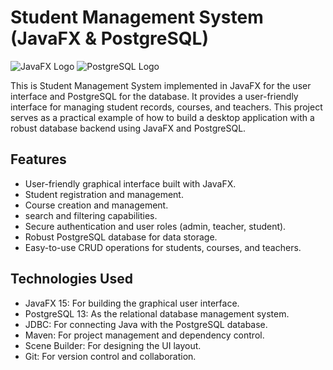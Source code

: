 # Student Management System (JavaFX & PostgreSQL)

![JavaFX Logo](https://img.shields.io/badge/JavaFX-15-orange)
![PostgreSQL Logo](https://img.shields.io/badge/PostgreSQL-13-blue)

This is Student Management System implemented in JavaFX for the user interface and PostgreSQL for the database. It provides a user-friendly interface for managing student records, courses, and teachers. This project serves as a practical example of how to build a desktop application with a robust database backend using JavaFX and PostgreSQL.

## Features

- User-friendly graphical interface built with JavaFX.
- Student registration and management.
- Course creation and management.
- search and filtering capabilities.
- Secure authentication and user roles (admin, teacher, student).
- Robust PostgreSQL database for data storage.
- Easy-to-use CRUD operations for students, courses, and teachers.

## Technologies Used

- JavaFX 15: For building the graphical user interface.
- PostgreSQL 13: As the relational database management system.
- JDBC: For connecting Java with the PostgreSQL database.
- Maven: For project management and dependency control.
- Scene Builder: For designing the UI layout.
- Git: For version control and collaboration.